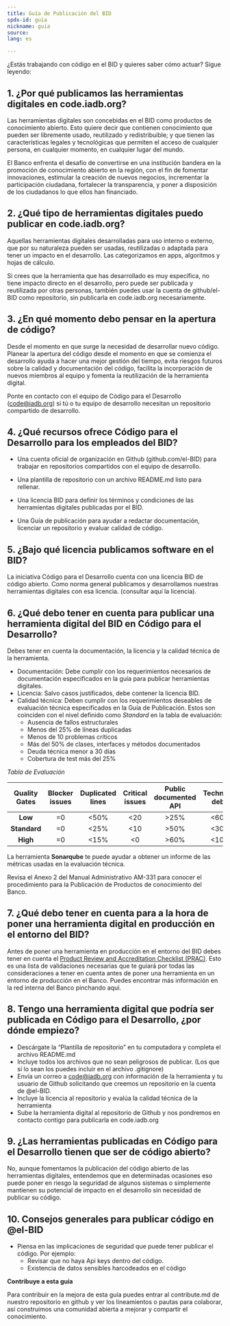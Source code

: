 ```yaml
---
title: Guía de Publicación del BID
spdx-id: guia
nickname: guia
source: 
lang: es

---
```

¿Estás trabajando con código en el BID y quieres saber cómo actuar? Sigue leyendo:

## 1.	¿Por qué publicamos las herramientas digitales en code.iadb.org? 

Las herramientas digitales son concebidas en el BID como productos de conocimiento abierto. Esto quiere decir que contienen conocimiento que pueden ser libremente usado, reutilizado y redistribuible; y que tienen las características legales y tecnológicas que permiten el acceso de cualquier persona, en cualquier momento, en cualquier lugar del mundo.

El Banco enfrenta el desafío de convertirse en una institución bandera en la promoción de conocimiento abierto en la región, con el fin de fomentar innovaciones, estimular la creación de nuevos negocios, incrementar la participación ciudadana, fortalecer la transparencia, y poner a disposición de los ciudadanos lo que ellos han financiado. 

## 2.	¿Qué tipo de herramientas digitales puedo publicar en code.iadb.org? 
Aquellas herramientas digitales desarrolladas para uso interno o externo, que por su naturaleza pueden ser usadas, reutilizadas o adaptada para tener un impacto en el desarrollo. Las categorizamos en apps, algoritmos y hojas de cálculo.

Si crees que la herramienta que has desarrollado es muy específica, no tiene impacto directo en el desarrollo, pero puede ser publicada y reutilizada por otras personas, también puedes usar la cuenta de github/el-BID como repositorio, sin publicarla en code.iadb.org necesariamente.

## 3.	¿En qué momento debo pensar en la apertura de código?
Desde el momento en que surge la necesidad de desarrollar nuevo código. 
Planear la apertura del código desde el momento en que se comienza el desarrollo ayuda a hacer una mejor gestión del tiempo, evita riesgos futuros sobre la calidad y documentación del código, facilita la incorporación de nuevos miembros al equipo y fomenta la reutilización de la herramienta digital. 

Ponte en contacto con el equipo de Código para el Desarrollo (code@iadb.org) si tú o tu equipo de desarrollo necesitan un repositorio compartido de desarrollo.

## 4.	¿Qué recursos ofrece Código para el Desarrollo para los empleados del BID? 

* Una cuenta oficial de organización en Github (github.com/el-BID) para trabajar en repositorios compartidos con el equipo de desarrollo.

* Una plantilla de repositorio con un archivo README.md listo para rellenar. 
* Una licencia BID para definir los términos y condiciones de las herramientas digitales publicadas por el BID.
* Una Guía de publicación para ayudar a redactar documentación, licenciar un repositorio y evaluar calidad de código.

## 5.	¿Bajo qué licencia publicamos software en el BID? 
La iniciativa Código para el Desarrollo cuenta con una licencia BID de código abierto. Como norma general publicamos y desarrollamos nuestras herramientas digitales con esa licencia. (consultar aquí la licencia). 

## 6.	¿Qué debo tener en cuenta para publicar una herramienta digital del BID en Código para el Desarrollo?
Debes tener en cuenta la documentación, la licencia y la calidad técnica de la herramienta.

* Documentación: Debe cumplir con los requerimientos necesarios de documentación especificados en la guía para publicar herramientas digitales.
* Licencia: Salvo casos justificados, debe contener la licencia BID.
* Calidad técnica: Deben cumplir con los requerimientos deseables de evaluación técnica especificados en la Guía de Publicación. Estos son coinciden con el nivel definido como *Standard* en la tabla de evaluación: 
    * Ausencia de fallos estructurales
    * Menos del 25% de líneas duplicadas
    * Menos de 10 problemas críticos
    * Más del 50% de clases, interfaces y métodos documentados
    * Deuda técnica menor a 30 días
    * Cobertura de test más del 25%

*Tabla de Evaluación*

| Quality Gates 	| Blocker issues 	| Duplicated lines 	|Critical issues 	| Public documented API 	| Technical debt 	| Technical debt ratio 	| Test coverage 	|
|:-------------:	|:--------------:	|:----------------:	|:-------------------:	|:---------------------:	|:--------------:	|:--------------------:	|:-------------:	|
| **Low**          	|       =0       	|       <50%       	|         <20         	|          >25%         	|      <60d      	|         <40%         	|      >10%     	|
| **Standard**      	|       =0       	|       <25%       	|         <10         	|          >50%         	|      <30d      	|         <20%         	|      >25%     	|
| **High**          	|       =0       	|       <15%       	|          <0         	|          >60%         	|      <10d      	|         <20%         	|      >70%     	|


La herramienta **Sonarqube** te puede ayudar a obtener un informe de las métricas usadas en la evaluación técnica.

Revisa el Anexo 2 del Manual Administrativo AM-331 para conocer el procedimiento para la Publicación de Productos de conocimiento del Banco. 

## 7.	¿Qué debo tener en cuenta para a la hora de poner una herramienta digital en producción en el entorno del BID?
Antes de poner una herramienta en producción en el entorno del BID debes tener en cuenta el [Product Review and Accreditation Checklist (PRAC)](https://idbg.sharepoint.com/sites/IT%20Governance/Pages/prc_processs.aspx). Esto es una lista de validaciones necesarias que te guiará por todas las consideraciones a tener en cuenta antes de poner una herramienta en un entorno de producción en el Banco. Puedes encontrar más información en la red interna del Banco pinchando aquí.

## 8.	Tengo una herramienta digital que podría ser publicada en Código para el Desarrollo, ¿por dónde empiezo? 
* Descárgate la “Plantilla de repositorio” en tu computadora y completa el archivo README.md
* Incluye todos los archivos que no sean peligrosos de publicar. (Los que sí lo sean los puedes incluir en el archivo .gitignore)
* Envía un correo a code@iadb.org con información de la herramienta y tu usuario de Github solicitando que creemos un repositorio en la cuenta de @el-BID.
* Incluye la licencia al repositorio y evalúa la calidad técnica de la herramienta
* Sube la herramienta digital al repositorio de Github y nos pondremos en contacto contigo para publicarla en code.iadb.org

## 9.	¿Las herramientas publicadas en Código para el Desarrollo tienen que ser de código abierto?
No, aunque fomentamos la publicación del código abierto de las herramientas digitales, entendemos que en determinadas ocasiones eso puede poner en riesgo la seguridad de algunos sistemas o simplemente mantienen su potencial de impacto en el desarrollo sin necesidad de publicar su código.

## 10.	Consejos generales para publicar código en @el-BID

* Piensa en las implicaciones de seguridad que puede tener publicar el código. Por ejemplo:
	* Revisar que no haya Api keys dentro del código.
	* Existencia de datos sensibles harcodeados en el código


**Contribuye a esta guía**

Para contribuir en la mejora de esta guía puedes entrar al contribute.md de nuestro repositorio en github y ver los lineamientos o pautas para colaborar, así construimos una comunidad abierta a mejorar y compartir el conocimiento.
